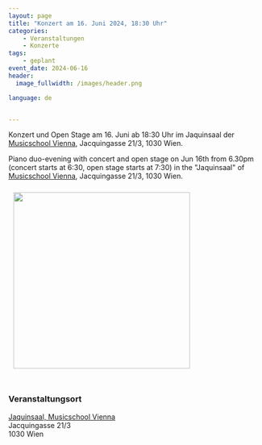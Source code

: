 ```yaml
---
layout: page
title: "Konzert am 16. Juni 2024, 18:30 Uhr"
categories:
    - Veranstaltungen
    - Konzerte
tags:
    - geplant
event_date: 2024-06-16
header:
  image_fullwidth: /images/header.png

language: de


---
```



Konzert und Open Stage am 16. Juni ab 18:30 Uhr im Jaquinsaal der [Musicschool Vienna](https://www.musicschoolvienna.com/), Jacquingasse 21/3, 1030 Wien.

Piano duo-evening with concert and open stage on Jun 16th from 6.30pm (concert starts at 6:30, open stage starts at 7:30) in the "Jaquinsaal" of [Musicschool Vienna](https://www.musicschoolvienna.com/), Jacquingasse 21/3, 1030 Wien.

<a href="/images/poster-2024-06-16.jpg"><img src="/images/poster-2024-06-16.jpg" style="float:left;" width="350px" hspace="10" vspace="10"></a>


<div style="clear: both;">&nbsp;</div>

<!-- ### [Programmfolder](/files/2024-03-16-programm.pdf) -->

### Veranstaltungsort

<a href="https://www.musicschoolvienna.com/">Jaquinsaal, Musicschool Vienna</a><br>
Jacquingasse 21/3<br>
1030 Wien<br>



<div
    data-service="googlemaps"
    data-id="!1m18!1m12!1m3!1d2659.7192873558456!2d16.38269097653893!3d48.1927598473177!2m3!1f0!2f0!3f0!3m2!1i1024!2i768!4f13.1!3m3!1m2!1s0x476d07635e60be51%3A0x1de7d0f1390ff2c0!2sJacquingasse%2021%2C%201030%20Wien!5e0!3m2!1sen!2sat!4v1704910538354!5m2!1sen!2sat"
    data-autoscale
></div>


